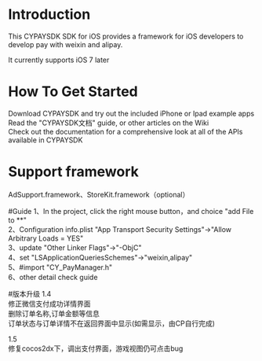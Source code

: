 # Introduction
This CYPAYSDK SDK for iOS provides a framework for iOS developers to develop pay with weixin and alipay. 

It currently supports iOS 7 later

# How To Get Started
Download CYPAYSDK and try out the included iPhone or Ipad example apps<br>
Read the "CYPAYSDK文档" guide, or other articles on the Wiki <br>
Check out the documentation for a comprehensive look at all of the APIs available in CYPAYSDK<br>

# Support framework
AdSupport.framework、StoreKit.framework（optional）

#Guide
1、In the project, click the right mouse button，and choice "add File to **" <br>
2、Configuration info.plist "App Transport Security Settings"->"Allow Arbitrary Loads = YES" <br>
3、update "Other Linker Flags"->"-ObjC" <br>
4、set "LSApplicationQueriesSchemes"->"weixin,alipay" <br>
5、#import "CY_PayManager.h" <br>
6、other detail check guide

#版本升级
1.4<br>
修正微信支付成功详情界面<br>
删除订单名称,订单金额等信息<br>
订单状态与订单详情不在返回界面中显示(如需显示，由CP自行完成)

1.5<br>
修复cocos2dx下，调出支付界面，游戏视图仍可点击bug<br>
